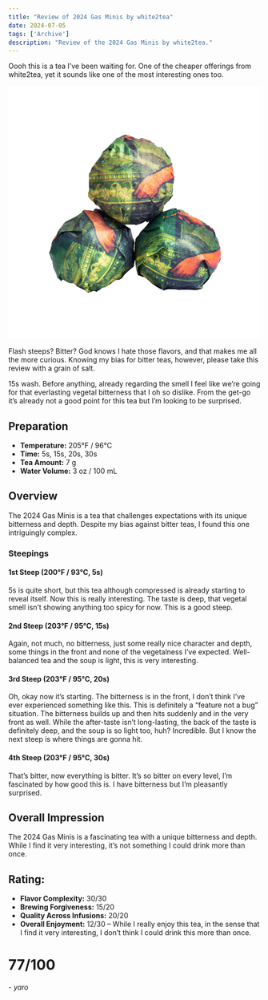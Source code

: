```yaml
---
title: "Review of 2024 Gas Minis by white2tea"
date: 2024-07-05
tags: ['Archive']
description: "Review of the 2024 Gas Minis by white2tea."
---
```


Oooh this is a tea I’ve been waiting for. One of the cheaper offerings from white2tea, yet it sounds like one of the most interesting ones too.

![](image-24.png)

Flash steeps? Bitter? God knows I hate those flavors, and that makes me all the more curious. Knowing my bias for bitter teas, however, please take this review with a grain of salt.

15s wash. Before anything, already regarding the smell I feel like we’re going for that everlasting vegetal bitterness that I oh so dislike. From the get-go it’s already not a good point for this tea but I’m looking to be surprised.

## Preparation

- **Temperature:** 205°F / 96°C
- **Time:** 5s, 15s, 20s, 30s
- **Tea Amount:** 7 g
- **Water Volume:** 3 oz / 100 mL

## Overview

The 2024 Gas Minis is a tea that challenges expectations with its unique bitterness and depth. Despite my bias against bitter teas, I found this one intriguingly complex.

### Steepings

#### 1st Steep (200°F / 93°C, 5s)

5s is quite short, but this tea although compressed is already starting to reveal itself. Now this is really interesting. The taste is deep, that vegetal smell isn’t showing anything too spicy for now. This is a good steep.

#### 2nd Steep (203°F / 95°C, 15s)

Again, not much, no bitterness, just some really nice character and depth, some things in the front and none of the vegetalness I’ve expected. Well-balanced tea and the soup is light, this is very interesting.

#### 3rd Steep (203°F / 95°C, 20s)

Oh, okay now it’s starting. The bitterness is in the front, I don’t think I’ve ever experienced something like this. This is definitely a “feature not a bug” situation. The bitterness builds up and then hits suddenly and in the very front as well. While the after-taste isn’t long-lasting, the back of the taste is definitely deep, and the soup is so light too, huh? Incredible. But I know the next steep is where things are gonna hit.

#### 4th Steep (203°F / 95°C, 30s)

That’s bitter, now everything is bitter. It’s so bitter on every level, I’m fascinated by how good this is. I have bitterness but I’m pleasantly surprised.

## Overall Impression

The 2024 Gas Minis is a fascinating tea with a unique bitterness and depth. While I find it very interesting, it’s not something I could drink more than once.

## Rating:

- **Flavor Complexity:** 30/30
- **Brewing Forgiveness:** 15/20
- **Quality Across Infusions:** 20/20
- **Overall Enjoyment:** 12/30 – While I really enjoy this tea, in the sense that I find it very interesting, I don’t think I could drink this more than once.

# 77/100

*- yaro*
